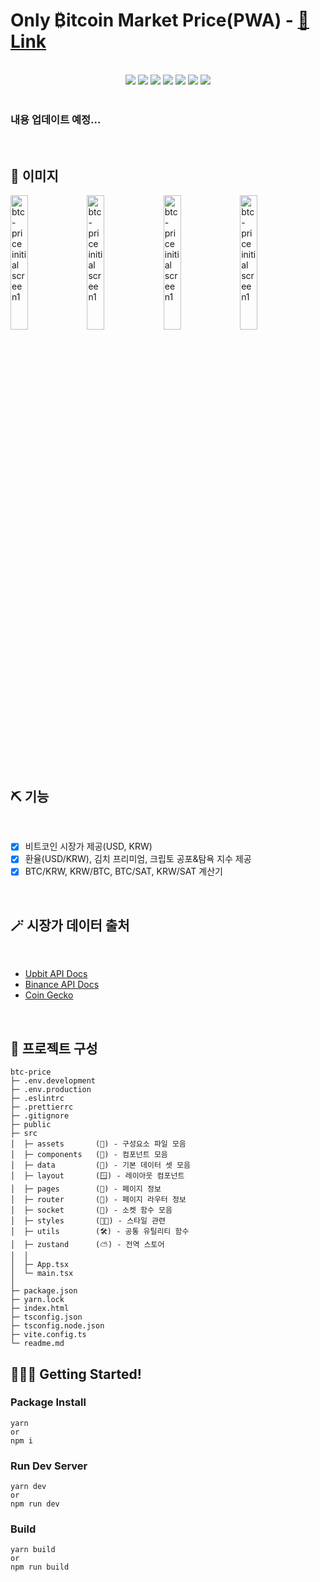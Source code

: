 # Only ₿itcoin Market Price(PWA) - [🔗 Link](https://btc-price.web.app/)

<br>
<div align="center">
	<img src="https://img.shields.io/badge/React-61DAFB?style=for-the-badge&logo=React&logoColor=white">
	<img src="https://img.shields.io/badge/TypeScript-3178C6?style=for-the-badge&logo=TypeScript&logoColor=white">
	<img src="https://img.shields.io/badge/Zustand-443d36?style=for-the-badge&logo=TypeScript&logoColor=white">
	<img src="https://img.shields.io/badge/Zustand-646CFF?style=for-the-badge&logo=TypeScript&logoColor=white">
	<img src="https://img.shields.io/badge/ESLint-4B32C3?style=for-the-badge&logo=TypeScript&logoColor=white">
	<img src="https://img.shields.io/badge/Prettier-F7B93E?style=for-the-badge&logo=TypeScript&logoColor=white">
	<img src="https://img.shields.io/badge/Firebase-FFCA28?style=for-the-badge&logo=Firebase&logoColor=white" />
</div>

<br>

### 내용 업데이트 예정...

<br>

## 📸 이미지

<img src="https://github.com/macjjuni/btc-market-price/assets/38034518/f64f1a38-1570-49f4-8979-4fe3779e2c19" width="23.5%" alt="btc-price initial screen1">
<img src="https://github.com/macjjuni/btc-market-price/assets/38034518/a13a3017-9f07-4bbc-b458-819743a34c27" width="23.5%" alt="btc-price initial screen1">
<img src="https://github.com/macjjuni/btc-market-price/assets/38034518/9587ad3c-77e0-4cc3-b112-f8b08dc839fc" width="23.5%" alt="btc-price initial screen1">
<img src="https://github.com/macjjuni/btc-market-price/assets/38034518/bd5f0fa3-e76e-4ac8-8553-028815355b92" width="23.5%" alt="btc-price initial screen1">

<br>

## ⛏️ 기능

<br>

- [x] 비트코인 시장가 제공(USD, KRW)
- [x] 환율(USD/KRW), 김치 프리미엄, 크립토 공포&탐욕 지수 제공
- [x] BTC/KRW, KRW/BTC, BTC/SAT, KRW/SAT 계산기

<br>

## 🪄 시장가 데이터 출처

<br>

- [Upbit API Docs](https://upbit.com/open_api_agreement)
- [Binance API Docs](https://binance-docs.github.io/apidocs/spot/en/#introduction)
- [Coin Gecko](https://www.coingecko.com/ko/api/documentation)

<br>

## 🌳 프로젝트 구성

```
btc-price
├─ .env.development
├─ .env.production
├─ .eslintrc
├─ .prettierrc
├─ .gitignore
├─ public
├─ src
│  ├─ assets       (🧱) - 구성요소 파일 모음
│  ├─ components   (🧩) - 컴포넌트 모음
│  ├─ data         (📀) - 기본 데이터 셋 모음
│  ├─ layout       (🪟) - 레이아웃 컴포넌트
│  ├─ pages        (📄) - 페이지 정보
│  ├─ router       (🚦) - 페이지 라우터 정보
│  ├─ socket       (🔌) - 소켓 함수 모음
│  ├─ styles       (💃🏻) - 스타일 관련
│  ├─ utils        (🛠️) - 공통 유틸리티 함수
│  ├─ zustand      (⛅️) - 전역 스토어
│  │
│  ├─ App.tsx
│  └─ main.tsx
│
├─ package.json
├─ yarn.lock
├─ index.html
├─ tsconfig.json
├─ tsconfig.node.json
├─ vite.config.ts
└─ readme.md
```

## 🏃🏻‍♂️ Getting Started!

### Package Install

```
yarn
or
npm i
```

### Run Dev Server

```
yarn dev
or
npm run dev
```

### Build

```
yarn build
or
npm run build
```
